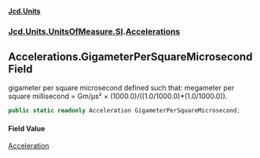 #### [Jcd.Units](index.md 'index')
### [Jcd.Units.UnitsOfMeasure.SI](Jcd.Units.UnitsOfMeasure.SI.md 'Jcd.Units.UnitsOfMeasure.SI').[Accelerations](Accelerations.md 'Jcd.Units.UnitsOfMeasure.SI.Accelerations')

## Accelerations.GigameterPerSquareMicrosecond Field

gigameter per square microsecond defined such that: megameter per square millisecond = Gm/μs² × (1000.0)/((1.0/1000.0)*(1.0/1000.0)).

```csharp
public static readonly Acceleration GigameterPerSquareMicrosecond;
```

#### Field Value
[Acceleration](Acceleration.md 'Jcd.Units.UnitTypes.Acceleration')